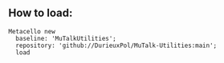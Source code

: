 ## How to load:
```smalltalk
Metacello new
  baseline: 'MuTalkUtilities';
  repository: 'github://DurieuxPol/MuTalk-Utilities:main';
  load
```
